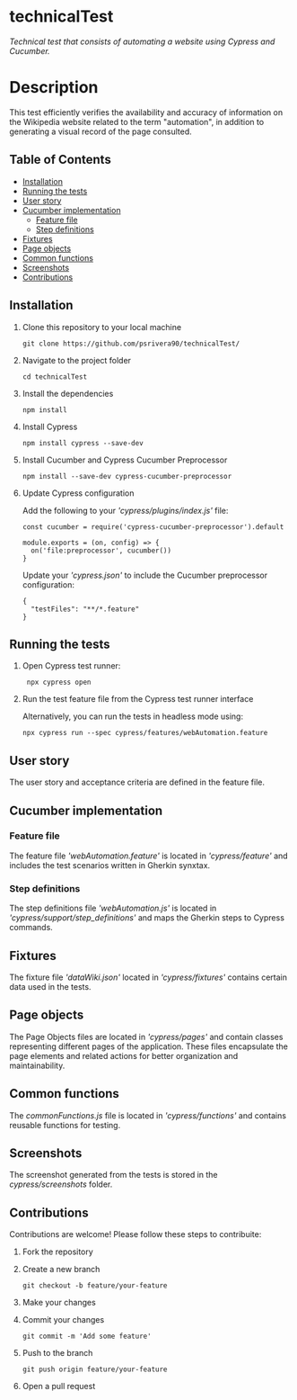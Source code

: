 # technicalTest
_Technical test that consists of automating a website using Cypress and Cucumber._

# Description

This test efficiently verifies the availability and accuracy of information on the Wikipedia website related to the term "automation", in addition to generating a visual record of the page consulted.

## Table of Contents

- [Installation](#installation)
- [Running the tests](#running-the-tests)
- [User story](#user-story)
- [Cucumber implementation](#cucumber-implementation)
  - [Feature file](#feature-file)
  - [Step definitions](#step-definitions)
- [Fixtures](#fixtures)
- [Page objects](#page-objects)
- [Common functions](#common-functions)
- [Screenshots](#screenshots)
- [Contributions](#contributions)

## Installation

1. Clone this repository to your local machine
   
       git clone https://github.com/psrivera90/technicalTest/

2. Navigate to the project folder
   
       cd technicalTest

3. Install the dependencies
   
       npm install

4. Install Cypress
   
       npm install cypress --save-dev

5. Install Cucumber and Cypress Cucumber Preprocessor
    
       npm install --save-dev cypress-cucumber-preprocessor

6. Update Cypress configuration
   
   Add the following to your _'cypress/plugins/index.js'_ file:

       const cucumber = require('cypress-cucumber-preprocessor').default
   
       module.exports = (on, config) => {
         on('file:preprocessor', cucumber())
       }
   
   Update your _'cypress.json'_ to include the Cucumber preprocessor configuration:

       {
         "testFiles": "**/*.feature"
       }

## Running the tests

1. Open Cypress test runner:

        npx cypress open

2. Run the test feature file from the Cypress test runner interface

    Alternatively, you can run the tests in headless mode using:

       npx cypress run --spec cypress/features/webAutomation.feature

## User story

The user story and acceptance criteria are defined in the feature file.

## Cucumber implementation

### Feature file

The feature file _'webAutomation.feature'_ is located in _'cypress/feature'_ and includes the test scenarios written in Gherkin synxtax.

### Step definitions

The step definitions file _'webAutomation.js'_ is located in _'cypress/support/step_definitions'_ and maps the Gherkin steps to Cypress commands.

## Fixtures

The fixture file _'dataWiki.json'_ located in _'cypress/fixtures'_ contains certain data used in the tests.

## Page objects

The Page Objects files are located in _'cypress/pages'_ and contain classes representing different pages of the application. These files encapsulate the page elements and related actions for better organization and maintainability.

## Common functions

The _commonFunctions.js_ file is located in _'cypress/functions'_ and contains reusable functions for testing.

## Screenshots

The screenshot generated from the tests is stored in the _cypress/screenshots_ folder.

## Contributions

Contributions are welcome! Please follow these steps to contribuite:

  1. Fork the repository
  2. Create a new branch
     
         git checkout -b feature/your-feature

  3. Make your changes
  4. Commit your changes

         git commit -m 'Add some feature'

  5. Push to the branch

         git push origin feature/your-feature

  6. Open a pull request
